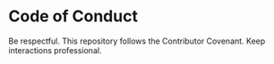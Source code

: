 Code of Conduct
===============

Be respectful. This repository follows the Contributor Covenant. Keep interactions professional.
